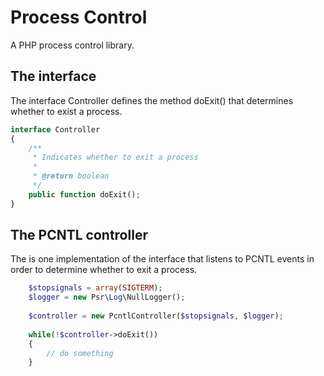 Process Control
===============

A PHP process control library.

## The interface

The interface Controller defines the method doExit() that determines whether to exist a process.

```php
interface Controller
{
    /**
     * Indicates whether to exit a process
     *
     * @return boolean
     */
    public function doExit();
}
```

## The PCNTL controller

The is one implementation of the interface that listens to PCNTL events in order to determine whether to exit a process.

```php
    $stopsignals = array(SIGTERM);
    $logger = new Psr\Log\NullLogger();
    
    $controller = new PcntlController($stopsignals, $logger);
    
    while(!$controller->doExit())
    {
        // do something
    }
```